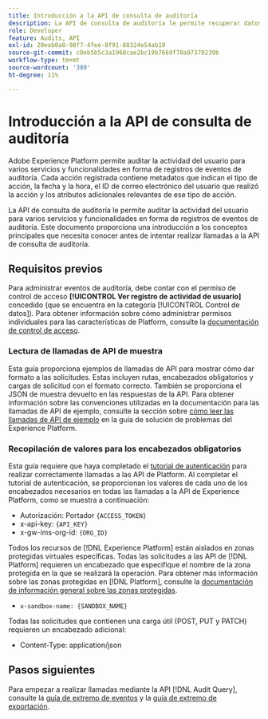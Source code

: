 ```yaml
---
title: Introducción a la API de consulta de auditoría
description: La API de consulta de auditoría le permite recuperar datos de métricas para varias funciones de Adobe Experience Platform. Este documento proporciona una introducción a los conceptos principales que necesita conocer antes de intentar realizar llamadas a la API de consulta de auditoría.
role: Developer
feature: Audits, API
exl-id: 20eab0a8-98f7-4fee-8f91-88324e54ab18
source-git-commit: c0eb5b5c3a1968cae2bc19b7669f70a97379239b
workflow-type: tm+mt
source-wordcount: '389'
ht-degree: 11%

---
```


# Introducción a la API de consulta de auditoría

Adobe Experience Platform permite auditar la actividad del usuario para varios servicios y funcionalidades en forma de registros de eventos de auditoría. Cada acción registrada contiene metadatos que indican el tipo de acción, la fecha y la hora, el ID de correo electrónico del usuario que realizó la acción y los atributos adicionales relevantes de ese tipo de acción.

La API de consulta de auditoría le permite auditar la actividad del usuario para varios servicios y funcionalidades en forma de registros de eventos de auditoría. Este documento proporciona una introducción a los conceptos principales que necesita conocer antes de intentar realizar llamadas a la API de consulta de auditoría.

## Requisitos previos

Para administrar eventos de auditoría, debe contar con el permiso de control de acceso **[!UICONTROL Ver registro de actividad de usuario]** concedido (que se encuentra en la categoría [!UICONTROL Control de datos]). Para obtener información sobre cómo administrar permisos individuales para las características de Platform, consulte la [documentación de control de acceso](../../../../access-control/home.md).

### Lectura de llamadas de API de muestra

Esta guía proporciona ejemplos de llamadas de API para mostrar cómo dar formato a las solicitudes. Estas incluyen rutas, encabezados obligatorios y cargas de solicitud con el formato correcto. También se proporciona el JSON de muestra devuelto en las respuestas de la API. Para obtener información sobre las convenciones utilizadas en la documentación para las llamadas de API de ejemplo, consulte la sección sobre [cómo leer las llamadas de API de ejemplo](../../../../landing/troubleshooting.md#how-do-i-format-an-api-request) en la guía de solución de problemas del Experience Platform.

### Recopilación de valores para los encabezados obligatorios

Esta guía requiere que haya completado el [tutorial de autenticación](https://www.adobe.com/go/platform-api-authentication-en) para realizar correctamente llamadas a las API de Platform. Al completar el tutorial de autenticación, se proporcionan los valores de cada uno de los encabezados necesarios en todas las llamadas a la API de Experience Platform, como se muestra a continuación:

* Autorización: Portador `{ACCESS_TOKEN}`
* x-api-key: `{API_KEY}`
* x-gw-ims-org-id: `{ORG_ID}`

Todos los recursos de [!DNL Experience Platform] están aislados en zonas protegidas virtuales específicas. Todas las solicitudes a las API de [!DNL Platform] requieren un encabezado que especifique el nombre de la zona protegida en la que se realizará la operación. Para obtener más información sobre las zonas protegidas en [!DNL Platform], consulte la [documentación de información general sobre las zonas protegidas](../../../../sandboxes/home.md).

* `x-sandbox-name: {SANDBOX_NAME}`

Todas las solicitudes que contienen una carga útil (POST, PUT y PATCH) requieren un encabezado adicional:

* Content-Type: application/json

## Pasos siguientes

Para empezar a realizar llamadas mediante la API [!DNL Audit Query], consulte la [guía de extremo de eventos](./events.md) y la [guía de extremo de exportación](./export.md).
